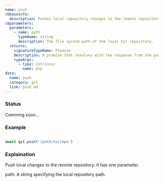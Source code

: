 ```yaml
---
name: push
cbbaseinfo:
  description: Pushes local repository changes to the remote repository at the given path.
cbparameters:
  parameters:
    - name: path
      typeName: string
      description: The file system path of the local Git repository.
  returns:
    signatureTypeName: Promise
    description: A promise that resolves with the response from the push event.
    typeArgs:
      - type: intrinsic
        name: any
data:
  name: push
  category: git
  link: push.md
---
```

<CBBaseInfo/> 
 <CBParameters/>

### Status 

Comming soon...

### Example 

```js 

await git.push('/path/to/repo')

```


### Explaination

Push local changes to the remote repository. It has one parameter.

path: A string specifying the local repository path.